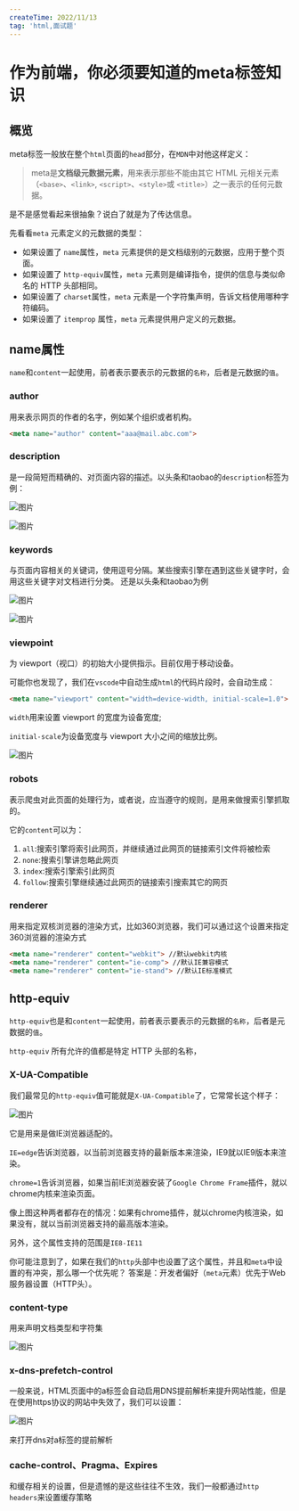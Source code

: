 ```yaml
---
createTime: 2022/11/13
tag: 'html,面试题'
---
```


# 作为前端，你必须要知道的meta标签知识

概览
--

meta标签一般放在整个`html`页面的`head`部分，在`MDN`中对他这样定义：

> meta是**文档级元数据元素**，用来表示那些不能由其它 HTML 元相关元素（`<base>`、`<link>`, `<script>`、`<style>`或 `<title>`）之一表示的任何元数据。

是不是感觉看起来很抽象？说白了就是为了传达信息。

先看看`meta` 元素定义的元数据的类型：

* 如果设置了 `name`属性，`meta` 元素提供的是文档级别的元数据，应用于整个页面。
* 如果设置了 `http-equiv`属性，`meta` 元素则是编译指令，提供的信息与类似命名的 HTTP 头部相同。
* 如果设置了 `charset`属性，`meta` 元素是一个字符集声明，告诉文档使用哪种字符编码。
* 如果设置了 `itemprop` 属性，`meta` 元素提供用户定义的元数据。

name属性
------

`name`和`content`一起使用，前者表示要表示的元数据的`名称`，后者是元数据的`值`。

### author

用来表示网页的作者的名字，例如某个组织或者机构。

```html
<meta name="author" content="aaa@mail.abc.com">
```

### description

是一段简短而精确的、对页面内容的描述。以头条和taobao的`description`标签为例：

![图片](https://p9-juejin.byteimg.com/tos-cn-i-k3u1fbpfcp/49f4385dc1ed48feaa3fc5e0b46acf83~tplv-k3u1fbpfcp-zoom-in-crop-mark:4536:0:0:0.image?)  
  
![图片](https://p1-juejin.byteimg.com/tos-cn-i-k3u1fbpfcp/825ce35f4abd4c06afa40e66013579bf~tplv-k3u1fbpfcp-zoom-in-crop-mark:4536:0:0:0.image?)

### keywords

与页面内容相关的关键词，使用逗号分隔。某些搜索引擎在遇到这些关键字时，会用这些关键字对文档进行分类。 还是以头条和taobao为例

![图片](https://p6-juejin.byteimg.com/tos-cn-i-k3u1fbpfcp/0e7392738a9648d18a959b3cdb63cef5~tplv-k3u1fbpfcp-zoom-in-crop-mark:4536:0:0:0.image?)  
  
![图片](https://p1-juejin.byteimg.com/tos-cn-i-k3u1fbpfcp/78198feb62944b84a2b464b9bec5df6c~tplv-k3u1fbpfcp-zoom-in-crop-mark:4536:0:0:0.image?)

### viewpoint

为 viewport（视口）的初始大小提供指示。目前仅用于移动设备。

可能你也发现了，我们在`vscode`中自动生成`html`的代码片段时，会自动生成：

```html
<meta name="viewport" content="width=device-width, initial-scale=1.0">
```

`width`用来设置 viewport 的宽度为设备宽度;

`initial-scale`为设备宽度与 viewport 大小之间的缩放比例。

![图片](https://p1-juejin.byteimg.com/tos-cn-i-k3u1fbpfcp/1be03506cff042e89f244a225a6bcb05~tplv-k3u1fbpfcp-zoom-in-crop-mark:4536:0:0:0.image?)

### robots

表示爬虫对此页面的处理行为，或者说，应当遵守的规则，是用来做搜索引擎抓取的。

它的`content`可以为：

1. `all`:搜索引擎将索引此网页，并继续通过此网页的链接索引文件将被检索
2. `none`:搜索引擎讲忽略此网页
3. `index`:搜索引擎索引此网页
4. `follow`:搜索引擎继续通过此网页的链接索引搜索其它的网页

### renderer

用来指定双核浏览器的渲染方式，比如360浏览器，我们可以通过这个设置来指定360浏览器的渲染方式

```html
<meta name="renderer" content="webkit"> //默认webkit内核
<meta name="renderer" content="ie-comp"> //默认IE兼容模式
<meta name="renderer" content="ie-stand"> //默认IE标准模式
```

http-equiv
----------

`http-equiv`也是和`content`一起使用，前者表示要表示的元数据的`名称`，后者是元数据的`值`。

`http-equiv` 所有允许的值都是特定 HTTP 头部的名称，

### X-UA-Compatible

我们最常见的`http-equiv`值可能就是`X-UA-Compatible`了，它常常长这个样子：

![图片](https://p3-juejin.byteimg.com/tos-cn-i-k3u1fbpfcp/0a51d78fca0e470d871cdad5aac6d331~tplv-k3u1fbpfcp-zoom-in-crop-mark:4536:0:0:0.image?)

它是用来是做IE浏览器适配的。

`IE=edge`告诉浏览器，以当前浏览器支持的最新版本来渲染，IE9就以IE9版本来渲染。

`chrome=1`告诉浏览器，如果当前IE浏览器安装了`Google Chrome Frame`插件，就以chrome内核来渲染页面。

像上图这种两者都存在的情况：如果有chrome插件，就以chrome内核渲染，如果没有，就以当前浏览器支持的最高版本渲染。

另外，这个属性支持的范围是`IE8-IE11`

你可能注意到了，如果在我们的`http`头部中也设置了这个属性，并且和`meta`中设置的有冲突，那么哪一个优先呢？ 答案是：开发者偏好（`meta`元素）优先于Web服务器设置（HTTP头）。

### content-type

用来声明文档类型和字符集

![图片](https://p1-juejin.byteimg.com/tos-cn-i-k3u1fbpfcp/e79c0e0e369749cc862755af01bfd01b~tplv-k3u1fbpfcp-zoom-in-crop-mark:4536:0:0:0.image?)

### x-dns-prefetch-control

一般来说，HTML页面中的a标签会自动启用DNS提前解析来提升网站性能，但是在使用https协议的网站中失效了，我们可以设置：

![图片](https://p6-juejin.byteimg.com/tos-cn-i-k3u1fbpfcp/29822f4066704d098e91860a98d2cae2~tplv-k3u1fbpfcp-zoom-in-crop-mark:4536:0:0:0.image?)

来打开dns对a标签的提前解析

### cache-control、Pragma、Expires

和缓存相关的设置，但是遗憾的是这些往往不生效，我们一般都通过`http headers`来设置缓存策略
